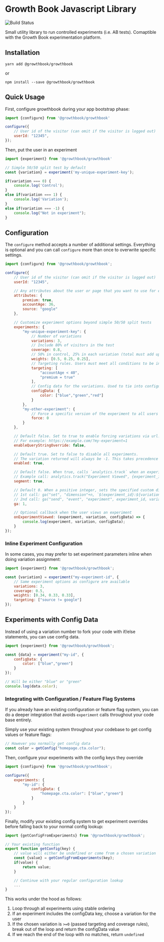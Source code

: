 # Growth Book Javascript Library

![Build Status](https://github.com/growthbook/growthbook-js/workflows/Build/badge.svg)

Small utility library to run controlled experiments (i.e. AB tests). Comaptible with the Growth Book experimentation platform.

## Installation

`yarn add @growthbook/growthbook` 

or 

`npm install --save @growthbook/growthbook`

## Quick Usage

First, configure growthbook during your app bootstrap phase:
```js
import {configure} from '@growthbook/growthbook'

configure({
    // User id of the visitor (can omit if the visitor is logged out)
    userId: "12345",
});
```

Then, put the user in an experiment
```js
import {experiment} from '@growthbook/growthbook'

// Simple 50/50 split test by default
const {variation} = experiment('my-unique-experiment-key');

if(variation === 0) {
    console.log('Control');
}
else if(variation === 1) {
    console.log('Variation');
}
else if(variation === -1) {
    console.log("Not in experiment");
}
```

## Configuration

The `configure` method accepts a number of additional settings.  Everything is optional and you can call `configure` more than once to overwrite specific settings.

```js
import {configure} from '@growthbook/growthbook';

configure({
    // User id of the visitor (can omit if the visitor is logged out)
    userId: "12345",

    // Any attributes about the user or page that you want to use for experiment targeting
    attributes: {
        premium: true,
        accountAge: 36,
        source: "google"
    },

    // Customize experiment options beyond simple 50/50 split tests
    experiments: {
        "my-unique-experiment-key": {
            // Number of variations
            variations: 3,
            // Include 80% of visitors in the test
            coverage: 0.8,
            // 50% in control, 25% in each variation (total must add up to 1)
            weights: [0.5, 0.25, 0.25],
            // Targeting rules. Users must meet all conditions to be included
            targeting: [
                "accountAge < 40",
                "premium = true"
            ],
            // Config data for the variations. Used to tie into configuration or feature-flag systems
            configData: {
                color: ["blue","green","red"]
            }
        },
        "my-other-experiment": {
            // Force a specific version of the experiment to all users and disable tracking
            force: 0
        }
    },

    // Default false. Set to true to enable forcing variations via url. Very useful for QA.
    // For example: https://example.com/?my-experiment=1
    enableQueryStringOverride: false,

    // Default true. Set to false to disable all experiments.
    // The variation returned will always be -1. This takes precedence over every other option.
    enabled: true,

    // Default false. When true, calls `analytics.track` when an experiment is viewed
    // Example call: analytics.track("Experiment Viewed", {experiment_id, variation_id, ...configData})
    segment: true,

    // Default 0. When a positive integer, sets the specified custom dimension and fires an event using window.ga
    // 1st call: ga("set", "dimension"+n, `$(experiment_id}:${variation_number}`);
    // 2nd call: ga("send", "event", "experiment", experiment_id, variation_number);
    ga: 1,

    // Optional callback when the user views an experiment
    onExperimentViewed: (experiment, variation, configData) => {
        console.log(experiment, variation, configData);
    }
});
```

### Inline Experiment Configuration

In some cases, you may prefer to set experiment parameters inline when doing variation assignment:

```js
import {experiment} from '@growthbook/growthbook';

const {variation} = experiment("my-experiment-id", {
    // Same experiment options as configure are available
    variations: 3,
    coverage: 0.5,
    weights: [0.34, 0.33, 0.33],
    targeting: ["source != google"]
});
```

## Experiments with Config Data

Instead of using a variation number to fork your code with if/else statements, you can use config data.

```js
import {experiment} from '@growthbook/growthbook';

const {data} = experiment("my-id", {
    configData: {
        color: ["blue","green"]
    }
});

// Will be either "blue" or "green"
console.log(data.color);
```

### Integrating with Configuration / Feature Flag Systems

If you already have an existing configuration or feature flag system, you can do a deeper integration that 
avoids `experiment` calls throughout your code base entirely.

Simply use your existing system throughout your codebase to get config values or feature flags:

```js
// However you normally get config data
const color = getConfig("homepage.cta.color");
```

Then, configure your experiments with the config keys they override
```js
import {configure} from '@growthbook/growthbook';

configure({
    experiments: {
        "my-id": {
            configData: {
                "homepage.cta.color": ["blue","green"]
            }
        }
    }
});
```

Finally, modify your existing config system to get experiment overrides before falling back to your normal config lookup:

```js
import {getConfigFromExperiments} from '@growthbook/growthbook';

// Your existing function
export function getConfig(key) {
    // value will either be undefined or come from a chosen variation
    const {value} = getConfigFromExperiments(key);
    if(value) {
        return value;
    }

    // Continue with your regular configuration lookup
    ...
}
```

This works under the hood as follows:

1.  Loop through all experiments using stable ordering
2.  If an experiment includes the configData key, choose a variation for the user
3.  If the chosen variation is `>=0` (passed targeting and coverage rules), break out of the loop and return the configData value
4.  If we reach the end of the loop with no matches, return `undefined`